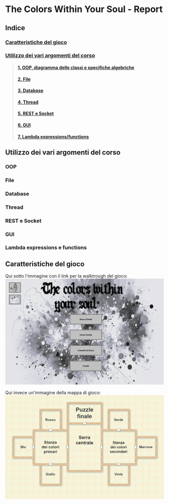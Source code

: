 # The Colors Within Your Soul - Report

## Indice
### [Caratteristiche del gioco](#Caratteristiche-del-gioco)
### [Utilizzo dei vari argomenti del corso](#Utilizzo-dei-vari-argomenti-del-corso)
> #### [1. OOP, diagramma delle classi e specifiche algebriche](#OOP)
> #### [2. File](#File)
> #### [3. Database](#Database)
> #### [4. Thread](#Thread)
> #### [5. REST e Socket](#REST-e-Socket)
> #### [6. GUI](#GUI)
> #### [7. Lambda expressions/functions](#Lambda-expressions-e-functions)

## Utilizzo dei vari argomenti del corso

### OOP

### File

### Database

### Thread

### REST e Socket

### GUI

### Lambda expressions e functions


## Caratteristiche del gioco

Qui sotto l'immagine con il link per la walktrough del gioco:
<a href="https://youtu.be/8sHqEgjV5qA">
  <img src="./img/Thumbnail.png" alt="Walkthrough" width="600px">
</a>

Qui invece un'immagine della mappa di gioco:
![Mappa](./img/MappaGioco.png)
